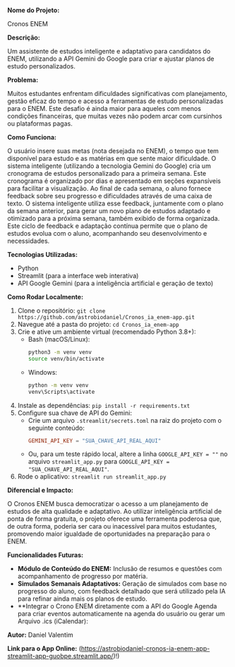**Nome do Projeto:** 

Cronos ENEM

**Descrição:** 

Um assistente de estudos inteligente e adaptativo para candidatos do ENEM, utilizando a API Gemini do Google para criar e ajustar planos de estudo personalizados.

**Problema:** 

Muitos estudantes enfrentam dificuldades significativas com planejamento, gestão eficaz do tempo e acesso a ferramentas de estudo personalizadas para o ENEM. Este desafio é ainda maior para aqueles com menos condições financeiras, que muitas vezes não podem arcar com cursinhos ou plataformas pagas.

**Como Funciona:**

O usuário insere suas metas (nota desejada no ENEM), o tempo que tem disponível para estudo e as matérias em que sente maior dificuldade.
O sistema inteligente (utilizando a tecnologia Gemini do Google) cria um cronograma de estudos personalizado para a primeira semana. Este cronograma é organizado por dias e apresentado em seções expansíveis para facilitar a visualização.
Ao final de cada semana, o aluno fornece feedback sobre seu progresso e dificuldades através de uma caixa de texto.
O sistema inteligente utiliza esse feedback, juntamente com o plano da semana anterior, para gerar um novo plano de estudos adaptado e otimizado para a próxima semana, também exibido de forma organizada.
Este ciclo de feedback e adaptação contínua permite que o plano de estudos evolua com o aluno, acompanhando seu desenvolvimento e necessidades.

**Tecnologias Utilizadas:**

  * Python
  * Streamlit (para a interface web interativa)
  * API Google Gemini (para a inteligência artificial e geração de texto)

**Como Rodar Localmente:**

1.  Clone o repositório: `git clone https://github.com/astrobiodaniel/Cronos_ia_enem-app.git`
2.  Navegue até a pasta do projeto: `cd Cronos_ia_enem-app`
3.  Crie e ative um ambiente virtual (recomendado Python 3.8+):
      * Bash (macOS/Linux):
        ```bash
        python3 -m venv venv
        source venv/bin/activate
        ```
      * Windows:
        ```bash
        python -m venv venv
        venv\Scripts\activate
        ```
4.  Instale as dependências: `pip install -r requirements.txt`
5.  Configure sua chave de API do Gemini:
      * Crie um arquivo `.streamlit/secrets.toml` na raiz do projeto com o seguinte conteúdo:
        ```toml
        GEMINI_API_KEY = "SUA_CHAVE_API_REAL_AQUI"
        ```
      * Ou, para um teste rápido local, altere a linha `GOOGLE_API_KEY = ""` no arquivo `streamlit_app.py` para `GOOGLE_API_KEY = "SUA_CHAVE_API_REAL_AQUI"`. 
6.  Rode o aplicativo: `streamlit run streamlit_app.py`

**Diferencial e Impacto:**

O Cronos ENEM busca democratizar o acesso a um planejamento de estudos de alta qualidade e adaptativo. Ao utilizar inteligência artificial de ponta de forma gratuita, o projeto oferece uma ferramenta poderosa que, de outra forma, poderia ser cara ou inacessível para muitos estudantes, promovendo maior igualdade de oportunidades na preparação para o ENEM.

**Funcionalidades Futuras:**

  * **Módulo de Conteúdo do ENEM:** Inclusão de resumos e questões com acompanhamento de progresso por matéria.
  * **Simulados Semanais Adaptativos:** Geração de simulados com base no progresso do aluno, com feedback detalhado que será utilizado pela IA para refinar ainda mais os planos de estudo.
  * **Integrar o Crono ENEM diretamente com a API do Google Agenda para criar eventos automaticamente na agenda do usuário ou gerar um Arquivo .ics (iCalendar):

**Autor:** 
Daniel Valentim

**Link para o App Online:** 
(https://astrobiodaniel-cronos-ia-enem-app-streamlit-app-guobpe.streamlit.app/)\!)
